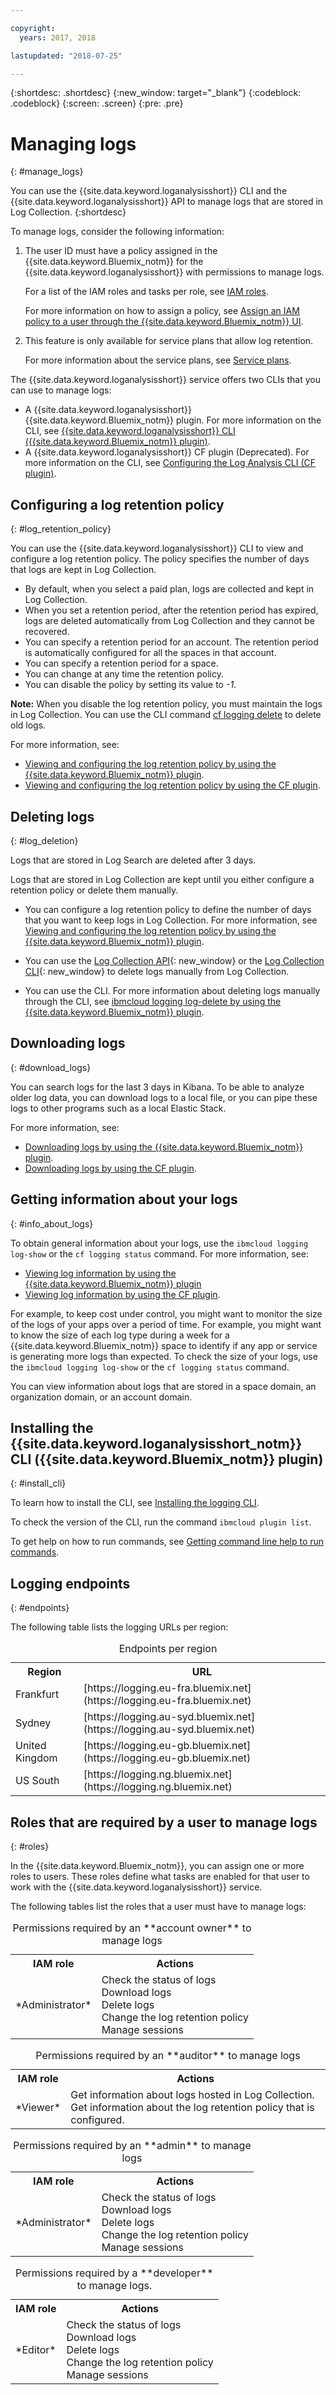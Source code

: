 ```yaml
---

copyright:
  years: 2017, 2018

lastupdated: "2018-07-25"

---
```


{:shortdesc: .shortdesc}
{:new_window: target="_blank"}
{:codeblock: .codeblock}
{:screen: .screen}
{:pre: .pre}


# Managing logs
{: #manage_logs}

You can use the {{site.data.keyword.loganalysisshort}} CLI and the {{site.data.keyword.loganalysisshort}} API to manage logs that are stored in Log Collection.
{:shortdesc}

To manage logs, consider the following information:

1. The user ID must have a policy assigned in the {{site.data.keyword.Bluemix_notm}} for the {{site.data.keyword.loganalysisshort}} with permissions to manage logs. 

    For a list of the IAM roles and tasks per role, see [IAM roles](/docs/services/CloudLogAnalysis/security_ov.html#iam_roles). 
	
	For more information on how to assign a policy, see [Assign an IAM policy to a user through the {{site.data.keyword.Bluemix_notm}} UI](/docs/services/CloudLogAnalysis/security/grant_permissions.html#grant_permissions_ui_account).
	
2. This feature is only available for service plans that allow log retention. 

    For more information about the service plans, see [Service plans](/docs/services/CloudLogAnalysis/log_analysis_ov.html#plans).

The {{site.data.keyword.loganalysisshort}} service offers two CLIs that you can use to manage logs:

* A {{site.data.keyword.loganalysisshort}} {{site.data.keyword.Bluemix_notm}} plugin. For more information on the CLI, see [{{site.data.keyword.loganalysisshort}} CLI ({{site.data.keyword.Bluemix_notm}} plugin)](/docs/services/CloudLogAnalysis/reference/log_analysis_cli_cloud.html#log_analysis_cli).
* A {{site.data.keyword.loganalysisshort}} CF plugin (Deprecated). For more information on the CLI, see [Configuring the Log Analysis CLI (CF plugin)](/docs/services/CloudLogAnalysis/reference/logging_cli.html#logging_cli).


## Configuring a log retention policy
{: #log_retention_policy}

You can use the {{site.data.keyword.loganalysisshort}} CLI to view and configure a log retention policy. The policy specifies the number of days that logs are kept in Log Collection. 

* By default, when you select a paid plan, logs are collected and kept in Log Collection. 
* When you set a retention period, after the retention period has expired, logs are deleted automatically from Log Collection and they cannot be recovered.
* You can specify a retention period for an account. The retention period is automatically configured for all the spaces in that account. 
* You can specify a retention period for a space.
* You can change at any time the retention policy.
* You can disable the policy by setting its value to *-1*. 

**Note:** When you disable the log retention policy, you must maintain the logs in Log Collection. You can use the CLI command [cf logging delete](/docs/services/CloudLogAnalysis/reference/logging_cli.html#delete) to delete old logs.

For more information, see:

* [Viewing and configuring the log retention policy by using the {{site.data.keyword.Bluemix_notm}} plugin](/docs/services/CloudLogAnalysis/how-to/manage-logs/configuring_retention_policy_cloud.html#configuring_retention_policy).
* [Viewing and configuring the log retention policy by using the CF plugin](/docs/services/CloudLogAnalysis/how-to/manage-logs/configuring_retention_policy.html#configuring_retention_policy).


## Deleting logs
{: #log_deletion}

Logs that are stored in Log Search are deleted after 3 days.

Logs that are stored in Log Collection are kept until you either configure a retention policy or delete them manually. 

* You can configure a log retention policy to define the number of days that you want to keep logs in Log Collection. For more information, see [Viewing and configuring the log retention policy by using the {{site.data.keyword.Bluemix_notm}} plugin](/docs/services/CloudLogAnalysis/how-to/manage-logs/configuring_retention_policy_cloud.html#configuring_retention_policy).

* You can use the [Log Collection API](https://console.bluemix.net/apidocs/948-ibm-cloud-log-collection-api?&language=node&env_id=ibm%3Ayp%3Aus-south#introduction){: new_window} or the [Log Collection CLI](/docs/services/CloudLogAnalysis/reference/log_analysis_cli_cloud.html#log_analysis_cli){: new_window} to delete logs manually from Log Collection. 

* You can use the CLI. For more information about deleting logs manually through the CLI, see [ibmcloud logging log-delete by using the {{site.data.keyword.Bluemix_notm}} plugin](/docs/services/CloudLogAnalysis/how-to/manage-logs/deleting_logs_cloud.html#deleting_logs).
    


## Downloading logs
{: #download_logs}

You can search logs for the last 3 days in Kibana. To be able to analyze older log data, you can download logs to a local file, or you can pipe these logs to other programs such as a local Elastic Stack. 

For more information, see:

* [Downloading logs by using the {{site.data.keyword.Bluemix_notm}} plugin](/docs/services/CloudLogAnalysis/how-to/manage-logs/downloading_logs_cloud.html#downloading_logs).
* [Downloading logs by using the CF plugin](/docs/services/CloudLogAnalysis/how-to/manage-logs/downloading_logs.html#downloading_logs).



## Getting information about your logs
{: #info_about_logs}

To obtain general information about your logs, use the `ibmcloud logging log-show` or the `cf logging status` command. For more information, see:

* [Viewing log information by using the {{site.data.keyword.Bluemix_notm}} plugin](/docs/services/CloudLogAnalysis/how-to/manage-logs/viewing_log_information_cloud.html#viewing_log_status)
* [Viewing log information by using the CF plugin](/docs/services/CloudLogAnalysis/how-to/manage-logs/viewing_log_information.html#viewing_log_status).

For example, to keep cost under control, you might want to monitor the size of the logs of your apps over a period of time. For example, you might want to know the size of each log type during a week for a {{site.data.keyword.Bluemix_notm}} space to identify if any app or service is generating more logs than expected. To check the size of your logs, use the `ibmcloud logging log-show` or the `cf logging status` command.

You can view information about logs that are stored in a space domain, an organization domain, or an account domain.



## Installing the {{site.data.keyword.loganalysisshort_notm}} CLI ({{site.data.keyword.Bluemix_notm}} plugin)
{: #install_cli}

To learn how to install the CLI, see [Installing the logging CLI](/docs/services/CloudLogAnalysis/how-to/manage-logs/config_log_collection_cli_cloud.html#config_log_collection_cli).

To check the version of the CLI, run the command `ibmcloud plugin list`.

To get help on how to run commands, see [Getting command line help to run commands](/docs/services/CloudLogAnalysis/how-to/manage-logs/config_log_collection_cli_cloud.html#command_cli_help).


## Logging endpoints
{: #endpoints}

The following table lists the logging URLs per region:

<table>
    <caption>Endpoints per region</caption>
    <tr>
      <th>Region</th>
      <th>URL</th>
    </tr>
	<tr>
      <td>Frankfurt</td>
	  <td>[https://logging.eu-fra.bluemix.net](https://logging.eu-fra.bluemix.net)</td>
    </tr>
	<tr>
      <td>Sydney</td>
	  <td>[https://logging.au-syd.bluemix.net](https://logging.au-syd.bluemix.net)</td>
    </tr>
	<tr>
      <td>United Kingdom</td>
	  <td>[https://logging.eu-gb.bluemix.net](https://logging.eu-gb.bluemix.net)</td>
    </tr>
    <tr>
      <td>US South</td>
      <td>[https://logging.ng.bluemix.net](https://logging.ng.bluemix.net)</td>
    </tr>
</table>

## Roles that are required by a user to manage logs
{: #roles}

In the {{site.data.keyword.Bluemix_notm}}, you can assign one or more roles to users. These roles define what tasks are enabled for that user to work with the {{site.data.keyword.loganalysisshort}} service. 

The following tables list the roles that a user must have to manage logs:

<table>
  <caption>Permissions required by an **account owner** to manage logs</caption>
  <tr>
	<th>IAM role</th>
	<th>Actions</th>
  </tr>
  <tr>
    <td>*Administrator*</td>
    <td>Check the status of logs </br>Download logs </br>Delete logs </br>Change the log retention policy </br>Manage sessions </td>
</table>

<table>
  <caption>Permissions required by an **auditor** to manage logs</caption>
  <tr>
	<th>IAM role</th>
	<th>Actions</th>
  </tr>
  <tr>
    <td>*Viewer*</td>
    <td>Get information about logs hosted in Log Collection. </br>Get information about the log retention policy that is configured. </td>
</table>

<table>
  <caption>Permissions required by an **admin** to manage logs</caption>
  <tr>
	<th>IAM role</th>
	<th>Actions</th>
  </tr>
  <tr>
    <td>*Administrator*</td>
    <td>Check the status of logs </br>Download logs </br>Delete logs </br>Change the log retention policy </br>Manage sessions </td>
</table>

<table>
  <caption>Permissions required by a **developer** to manage logs.</caption>
  <tr>
	<th>IAM role</th>
	<th>Actions</th>
  </tr>
  <tr>
    <td>*Editor*</td>
    <td>Check the status of logs </br>Download logs </br>Delete logs </br>Change the log retention policy </br>Manage sessions</td>
</table>

